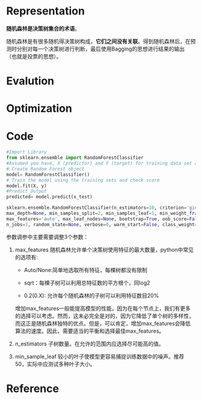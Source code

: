 # Representation

**随机森林是决策树集合的术语**。

随机森林是有很多随机得决策树构成，**它们之间没有关联**。得到随机森林后，在预
测时分别对每一个决策树进行判断，最后使用Bagging的思想进行结果的输出
（也就是投票的思想）。

# Evalution

# Optimization

# Code

```python
#Import Library
from sklearn.ensemble import RandomForestClassifier
#Assumed you have, X (predictor) and Y (target) for training data set and x_test(predictor) of test_dataset
# Create Random Forest object
model= RandomForestClassifier()
# Train the model using the training sets and check score
model.fit(X, y)
#Predict Output
predicted= model.predict(x_test)
```

```python
sklearn.ensemble.RandomForestClassifier(n_estimators=10, criterion='gini', 
max_depth=None, min_samples_split=2, min_samples_leaf=1, min_weight_fraction_leaf=0.0, 
max_features='auto', max_leaf_nodes=None, bootstrap=True, oob_score=False, 
n_jobs=1, random_state=None, verbose=0, warm_start=False, class_weight=None)
```

参数调参中主要需要调整3个参数：

1. max\_features
    随机森林允许单个决策树使用特征的最大数量，python中常见的选项有:

    - Auto\/None:简单地选取所有特征，每棵树都没有限制

    - sqrt：每棵子树可以利用总特征数的平方根个，同log2

    - 0.2\(0.X\): 允许每个随机森林的子树可以利用特征数目20%

    增加max\_features一般能提高模型的性能，因为在每个节点上，我们有更多的选择可以考虑。然而，这未必完全是对的，因为它降低了单个树的多样性，而这正是随机森林独特的优点。但是，可以肯定，增加max\_features会降低算法的速度。因此，需要适当的平衡和选择最佳max\_features。


2. n\_estimators 
    子树数量。在允许的范围内应选择尽可能高的值。

3. min\_sample\_leaf 
    较小的叶子使模型更容易捕捉训练数据中的噪声。推荐50，实际中应测试多种叶子大小。


# Reference

